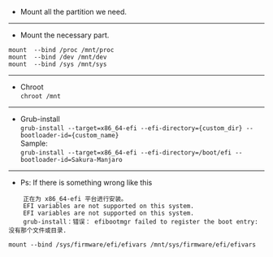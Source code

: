* Mount all the partition we need.
---
* Mount the necessary part.

```
mount  --bind /proc /mnt/proc
mount  --bind /dev /mnt/dev
mount  --bind /sys /mnt/sys
```
---
* Chroot  
`chroot /mnt`
---
* Grub-install  
`grub-install --target=x86_64-efi --efi-directory={custom_dir} --bootloader-id={custom_name}`  
    Sample:  
    `grub-install --target=x86_64-efi --efi-directory=/boot/efi --bootloader-id=Sakura-Manjaro`
    
---
* Ps:  If there is something wrong like this  
```
    正在为 x86_64-efi 平台进行安装。  
    EFI variables are not supported on this system.  
    EFI variables are not supported on this system.  
    grub-install：错误： efibootmgr failed to register the boot entry: 没有那个文件或目录.  
```        
`mount --bind /sys/firmware/efi/efivars /mnt/sys/firmware/efi/efivars`
